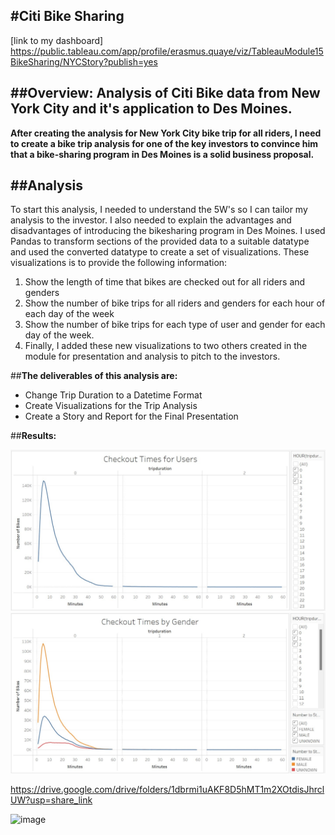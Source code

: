 #**Citi Bike Sharing**
----------------------
[link to my dashboard] https://public.tableau.com/app/profile/erasmus.quaye/viz/TableauModule15BikeSharing/NYCStory?publish=yes

##**Overview: Analysis of Citi Bike data from New York City and it's application to Des Moines.**
-----------------------------------------------------------------------------------------------------
**After creating the analysis for New York City bike trip for all riders, I need to create a bike trip analysis for one of the key investors to convince him that a bike-sharing program in Des Moines is a solid business proposal.**

##**Analysis**
--------------

To start this analysis, I needed to understand the 5W's so I can tailor my analysis to the investor. I also needed to explain the advantages and disadvantages of introducing the bikesharing program in Des Moines. I used Pandas to transform sections of the provided data to a suitable datatype and used the converted datatype to create a set of visualizations. These visualizations is to provide the following information:

1. Show the length of time that bikes are checked out for all riders and genders  
1. Show the number of bike trips for all riders and genders for each hour of each day of the week  
1. Show the number of bike trips for each type of user and gender for each day of the week.  
1. Finally, I added these new visualizations to two others created in the module for presentation and analysis to pitch to the investors.  

##**The deliverables of this analysis are:**
- Change Trip Duration to a Datetime Format
- Create Visualizations for the Trip Analysis
- Create a Story and Report for the Final Presentation

##**Results:**

![image](https://github.com/ras52017/bikesharing/blob/main/images/Checkout%20Times%20for%20Users.jpg)
![image](https://github.com/ras52017/bikesharing/blob/main/images/Checkout%20Times%20by%20Gender.jpg)



https://drive.google.com/drive/folders/1dbrmi1uAKF8D5hMT1m2XOtdisJhrclUW?usp=share_link

![image](https://user-images.githubusercontent.com/111700418/187080817-158b6a25-50ce-4825-a872-96da324ac2a2.png)
